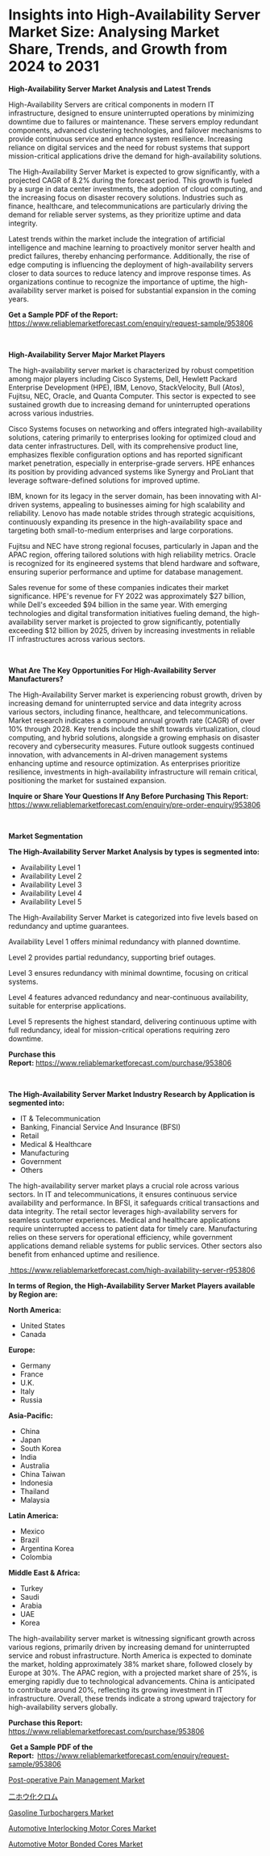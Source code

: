 <p><h1>Insights into High-Availability Server Market Size: Analysing Market Share, Trends, and Growth from 2024 to 2031</h1></p><p><strong>High-Availability Server Market Analysis and Latest Trends</strong></p>
<p><p>High-Availability Servers are critical components in modern IT infrastructure, designed to ensure uninterrupted operations by minimizing downtime due to failures or maintenance. These servers employ redundant components, advanced clustering technologies, and failover mechanisms to provide continuous service and enhance system resilience. Increasing reliance on digital services and the need for robust systems that support mission-critical applications drive the demand for high-availability solutions.</p><p>The High-Availability Server Market is expected to grow significantly, with a projected CAGR of 8.2% during the forecast period. This growth is fueled by a surge in data center investments, the adoption of cloud computing, and the increasing focus on disaster recovery solutions. Industries such as finance, healthcare, and telecommunications are particularly driving the demand for reliable server systems, as they prioritize uptime and data integrity.</p><p>Latest trends within the market include the integration of artificial intelligence and machine learning to proactively monitor server health and predict failures, thereby enhancing performance. Additionally, the rise of edge computing is influencing the deployment of high-availability servers closer to data sources to reduce latency and improve response times. As organizations continue to recognize the importance of uptime, the high-availability server market is poised for substantial expansion in the coming years.</p></p>
<p><strong>Get a Sample PDF of the Report:&nbsp;</strong> <a href="https://www.reliablemarketforecast.com/enquiry/request-sample/953806">https://www.reliablemarketforecast.com/enquiry/request-sample/953806</a></p>
<p>&nbsp;</p>
<p><strong>High-Availability Server Major Market Players</strong></p>
<p><p>The high-availability server market is characterized by robust competition among major players including Cisco Systems, Dell, Hewlett Packard Enterprise Development (HPE), IBM, Lenovo, StackVelocity, Bull (Atos), Fujitsu, NEC, Oracle, and Quanta Computer. This sector is expected to see sustained growth due to increasing demand for uninterrupted operations across various industries.</p><p>Cisco Systems focuses on networking and offers integrated high-availability solutions, catering primarily to enterprises looking for optimized cloud and data center infrastructures. Dell, with its comprehensive product line, emphasizes flexible configuration options and has reported significant market penetration, especially in enterprise-grade servers. HPE enhances its position by providing advanced systems like Synergy and ProLiant that leverage software-defined solutions for improved uptime.</p><p>IBM, known for its legacy in the server domain, has been innovating with AI-driven systems, appealing to businesses aiming for high scalability and reliability. Lenovo has made notable strides through strategic acquisitions, continuously expanding its presence in the high-availability space and targeting both small-to-medium enterprises and large corporations. </p><p>Fujitsu and NEC have strong regional focuses, particularly in Japan and the APAC region, offering tailored solutions with high reliability metrics. Oracle is recognized for its engineered systems that blend hardware and software, ensuring superior performance and uptime for database management.</p><p>Sales revenue for some of these companies indicates their market significance. HPE's revenue for FY 2022 was approximately $27 billion, while Dell's exceeded $94 billion in the same year. With emerging technologies and digital transformation initiatives fueling demand, the high-availability server market is projected to grow significantly, potentially exceeding $12 billion by 2025, driven by increasing investments in reliable IT infrastructures across various sectors.</p></p>
<p>&nbsp;</p>
<p><strong>What Are The Key Opportunities For High-Availability Server Manufacturers?</strong></p>
<p><p>The High-Availability Server market is experiencing robust growth, driven by increasing demand for uninterrupted service and data integrity across various sectors, including finance, healthcare, and telecommunications. Market research indicates a compound annual growth rate (CAGR) of over 10% through 2028. Key trends include the shift towards virtualization, cloud computing, and hybrid solutions, alongside a growing emphasis on disaster recovery and cybersecurity measures. Future outlook suggests continued innovation, with advancements in AI-driven management systems enhancing uptime and resource optimization. As enterprises prioritize resilience, investments in high-availability infrastructure will remain critical, positioning the market for sustained expansion.</p></p>
<p><strong>Inquire or Share Your Questions If Any Before Purchasing This Report:</strong> <a href="https://www.reliablemarketforecast.com/enquiry/pre-order-enquiry/953806">https://www.reliablemarketforecast.com/enquiry/pre-order-enquiry/953806</a></p>
<p>&nbsp;</p>
<p><strong>Market Segmentation</strong></p>
<p><strong>The High-Availability Server Market Analysis by types is segmented into:</strong></p>
<p><ul><li>Availability Level 1</li><li>Availability Level 2</li><li>Availability Level 3</li><li>Availability Level 4</li><li>Availability Level 5</li></ul></p>
<p><p>The High-Availability Server Market is categorized into five levels based on redundancy and uptime guarantees. </p><p>Availability Level 1 offers minimal redundancy with planned downtime. </p><p>Level 2 provides partial redundancy, supporting brief outages. </p><p>Level 3 ensures redundancy with minimal downtime, focusing on critical systems. </p><p>Level 4 features advanced redundancy and near-continuous availability, suitable for enterprise applications. </p><p>Level 5 represents the highest standard, delivering continuous uptime with full redundancy, ideal for mission-critical operations requiring zero downtime.</p></p>
<p><strong>Purchase this Report:&nbsp;</strong><a href="https://www.reliablemarketforecast.com/purchase/953806">https://www.reliablemarketforecast.com/purchase/953806</a></p>
<p>&nbsp;</p>
<p><strong>The High-Availability Server Market Industry Research by Application is segmented into:</strong></p>
<p><ul><li>IT & Telecommunication</li><li>Banking, Financial Service And Insurance (BFSI)</li><li>Retail</li><li>Medical & Healthcare</li><li>Manufacturing</li><li>Government</li><li>Others</li></ul></p>
<p><p>The high-availability server market plays a crucial role across various sectors. In IT and telecommunications, it ensures continuous service availability and performance. In BFSI, it safeguards critical transactions and data integrity. The retail sector leverages high-availability servers for seamless customer experiences. Medical and healthcare applications require uninterrupted access to patient data for timely care. Manufacturing relies on these servers for operational efficiency, while government applications demand reliable systems for public services. Other sectors also benefit from enhanced uptime and resilience.</p></p>
<p><a href="https://www.reliablemarketforecast.com/high-availability-server-r953806">&nbsp;https://www.reliablemarketforecast.com/high-availability-server-r953806</a></p>
<p><strong>In terms of Region, the High-Availability Server Market Players available by Region are:</strong></p>
<p>
    <p> <strong> North America: </strong>
        <ul>
            <li>United States</li>
            <li>Canada</li>
        </ul>
        </p> 
    <p> <strong> Europe: </strong>
        <ul>
            <li>Germany</li>
            <li>France</li>
            <li>U.K.</li>
            <li>Italy</li>
            <li>Russia</li>
        </ul>
        </p> 
    <p> <strong> Asia-Pacific: </strong>
        <ul>
            <li>China</li>
            <li>Japan</li>
            <li>South Korea</li>
            <li>India</li>
            <li>Australia</li>
            <li>China Taiwan</li>
            <li>Indonesia</li>
            <li>Thailand</li>
            <li>Malaysia</li>
        </ul>
        </p> 
    <p> <strong> Latin America: </strong>
        <ul>
            <li>Mexico</li>
            <li>Brazil</li>
            <li>Argentina Korea</li>
            <li>Colombia</li>
        </ul>
        </p> 
    <p> <strong> Middle East & Africa: </strong>
        <ul>
            <li>Turkey</li>
            <li>Saudi</li>
            <li>Arabia</li>
            <li>UAE</li>
            <li>Korea</li>
        </ul>
    </p>
    </p>
<p><p>The high-availability server market is witnessing significant growth across various regions, primarily driven by increasing demand for uninterrupted service and robust infrastructure. North America is expected to dominate the market, holding approximately 38% market share, followed closely by Europe at 30%. The APAC region, with a projected market share of 25%, is emerging rapidly due to technological advancements. China is anticipated to contribute around 20%, reflecting its growing investment in IT infrastructure. Overall, these trends indicate a strong upward trajectory for high-availability servers globally.</p></p>
<p><strong>Purchase this Report: </strong><a href="https://www.reliablemarketforecast.com/purchase/953806">https://www.reliablemarketforecast.com/purchase/953806</a></p>
<p>&nbsp;<strong>Get a Sample PDF of the Report:&nbsp;&nbsp;</strong><a href="https://www.reliablemarketforecast.com/enquiry/request-sample/953806">https://www.reliablemarketforecast.com/enquiry/request-sample/953806</a></p>
<p><strong></strong></p>
<p><p><a href="https://github.com/WillieWoodard/Market-Research-Report-List-6/blob/main/post-operative-pain-management-market.md">Post-operative Pain Management Market</a></p><p><a href="https://medium.com/@shawnsmihv6/diboride-chromium-market-%E3%81%AE%E3%82%B0%E3%83%AD%E3%83%BC%E3%83%90%E3%83%AB%E5%B8%82%E5%A0%B4%E6%A6%82%E8%A6%81%E3%81%AF-%E4%B8%96%E7%95%8C%E3%81%8A%E3%82%88%E3%81%B3%E4%B8%BB%E8%A6%81%E5%B8%82%E5%A0%B4%E3%81%AB%E3%81%8A%E3%81%91%E3%82%8B%E6%A5%AD%E7%95%8C%E3%81%AB%E5%BD%B1%E9%9F%BF%E3%82%92%E4%B8%8E%E3%81%88%E3%82%8B%E4%B8%BB%E8%A6%81%E3%81%AA%E3%83%88%E3%83%AC%E3%83%B3%E3%83%89%E3%81%AB%E3%81%A4%E3%81%84%E3%81%A6-%E7%8B%AC%E8%87%AA%E3%81%AE%E8%A6%96%E7%82%B9%E3%82%92%E6%8F%90%E4%BE%9B%E3%81%97%E3%81%BE%E3%81%99-04d8db077195">二ホウ化クロム</a></p><p><a href="https://medium.com/@warren.edmunds45645/global-gasoline-turbochargers-market-focus-on-product-type-variable-geometry-turbo-a44a92b82076">Gasoline Turbochargers Market</a></p><p><a href="https://issuu.com/reportprime-2/docs/automotive-interlocking-motor-cores_831422441579df">Automotive Interlocking Motor Cores Market</a></p><p><a href="https://issuu.com/reportprime-2/docs/automotive-motor-bonded-cores-marke_d430729033e9af">Automotive Motor Bonded Cores Market</a></p></p>